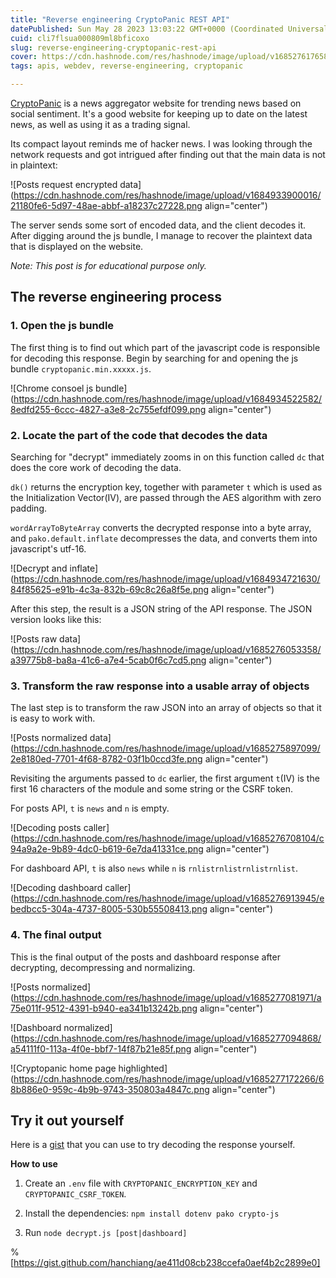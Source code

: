 ```yaml
---
title: "Reverse engineering CryptoPanic REST API"
datePublished: Sun May 28 2023 13:03:22 GMT+0000 (Coordinated Universal Time)
cuid: cli7flsua000809ml8bficoxo
slug: reverse-engineering-cryptopanic-rest-api
cover: https://cdn.hashnode.com/res/hashnode/image/upload/v1685276176582/fec37267-b5e1-46b2-8cbe-7f523767e7cd.png
tags: apis, webdev, reverse-engineering, cryptopanic

---
```


[CryptoPanic](https://cryptopanic.com/) is a news aggregator website for trending news based on social sentiment. It's a good website for keeping up to date on the latest news, as well as using it as a trading signal.

Its compact layout reminds me of hacker news. I was looking through the network requests and got intrigued after finding out that the main data is not in plaintext:

![Posts request encrypted data](https://cdn.hashnode.com/res/hashnode/image/upload/v1684933900016/21180fe6-5d97-48ae-abbf-a18237c27228.png align="center")

The server sends some sort of encoded data, and the client decodes it. After digging around the js bundle, I manage to recover the plaintext data that is displayed on the website.

*Note: This post is for educational purpose only.*

## The reverse engineering process

### 1\. Open the js bundle

The first thing is to find out which part of the javascript code is responsible for decoding this response. Begin by searching for and opening the js bundle `cryptopanic.min.xxxxx.js`.

![Chrome consoel js bundle](https://cdn.hashnode.com/res/hashnode/image/upload/v1684934522582/8edfd255-6ccc-4827-a3e8-2c755efdf099.png align="center")

### 2\. Locate the part of the code that decodes the data

Searching for "decrypt" immediately zooms in on this function called `dc` that does the core work of decoding the data.

`dk()` returns the encryption key, together with parameter `t` which is used as the Initialization Vector(IV), are passed through the AES algorithm with zero padding.

`wordArrayToByteArray` converts the decrypted response into a byte array, and `pako.default.inflate` decompresses the data, and converts them into javascript's utf-16.

![Decrypt and inflate](https://cdn.hashnode.com/res/hashnode/image/upload/v1684934721630/84f85625-e91b-4c3a-832b-69c8c26a8f5e.png align="center")

After this step, the result is a JSON string of the API response. The JSON version looks like this:

![Posts raw data](https://cdn.hashnode.com/res/hashnode/image/upload/v1685276053358/a39775b8-ba8a-41c6-a7e4-5cab0f6c7cd5.png align="center")

### 3\. Transform the raw response into a usable array of objects

The last step is to transform the raw JSON into an array of objects so that it is easy to work with.

![Posts normalized data](https://cdn.hashnode.com/res/hashnode/image/upload/v1685275897099/2e8180ed-7701-4f68-8782-03f1b0ccd3fe.png align="center")

Revisiting the arguments passed to `dc` earlier, the first argument `t`(IV) is the first 16 characters of the module and some string or the CSRF token.

For posts API, `t` is `news` and `n` is empty.

![Decoding posts caller](https://cdn.hashnode.com/res/hashnode/image/upload/v1685276708104/c94a9a2e-9b89-4dc0-b619-6e7da41331ce.png align="center")

For dashboard API, `t` is also `news` while `n` is `rnlistrnlistrnlistrnlist`.

![Decoding dashboard caller](https://cdn.hashnode.com/res/hashnode/image/upload/v1685276913945/ebedbcc5-304a-4737-8005-530b55508413.png align="center")

### 4\. The final output

This is the final output of the posts and dashboard response after decrypting, decompressing and normalizing.

![Posts normalized](https://cdn.hashnode.com/res/hashnode/image/upload/v1685277081971/a75e011f-9512-4391-b940-ea341b13242b.png align="center")

![Dashboard normalized](https://cdn.hashnode.com/res/hashnode/image/upload/v1685277094868/a54111f0-113a-4f0e-bbf7-14f87b21e85f.png align="center")

![Cryptopanic home page highlighted](https://cdn.hashnode.com/res/hashnode/image/upload/v1685277172266/68b886e0-959c-4b9b-9743-350803a4847c.png align="center")

## Try it out yourself

Here is a [gist](https://gist.github.com/hanchiang/ae411d08cb238ccefa0aef4b2c2899e0) that you can use to try decoding the response yourself.

**How to use**

1. Create an `.env` file with `CRYPTOPANIC_ENCRYPTION_KEY` and `CRYPTOPANIC_CSRF_TOKEN`.
    
2. Install the dependencies: `npm install dotenv pako crypto-js`
    
3. Run `node decrypt.js [post|dashboard]`
    

%[https://gist.github.com/hanchiang/ae411d08cb238ccefa0aef4b2c2899e0]